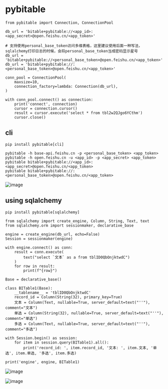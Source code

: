 # pybitable

```
from pybitable import Connection, ConnectionPool

db_url = 'bitable+pybitable://<app_id>:<app_secret>@open.feishu.cn/<app_token>'

# 支持使用personal_base_token访问多维表格，这里建议使用后面一种写法，sqlalchemy打印日志的时候，会将personal_base_token当成密码显示星号
db_url = 'bitable+pybitable://<personal_base_token>@open.feishu.cn/<app_token>'
db_url = 'bitable+pybitable://:<personal_base_token>@open.feishu.cn/<app_token>'

conn_pool = ConnectionPool(
    maxsize=10,
    connection_factory=lambda: Connection(db_url),
)

with conn_pool.connect() as connection:
    print('connect', connection)
    cursor = connection.cursor()
    result = cursor.execute('select * from tbl2w2QJgo6YCthm')
    cursor.close()
```

## cli
```
pip install pybitable[cli]

pybitable -h base-api.feishu.cn -p <personal_base_token> <app_token>
pybitable -h open.feishu.cn -u <app_id> -p <app_secret> <app_token>
pybitable bitable+pybitable://<app_id>:<app_secret>@open.feishu.cn/<app_token>
pybitable bitable+pybitable://:<personal_base_token>@open.feishu.cn/<app_token>
```
![image](https://github.com/lloydzhou/pybitable/assets/1826685/06a2aa06-6e9f-4ba8-9c9c-c738e7d891e5)


## using sqlalchemy

```
pip install pybitable[sqlalchemy]

from sqlalchemy import create_engine, Column, String, Text, text
from sqlalchemy.orm import sessionmaker, declarative_base

engine = create_engine(db_url, echo=False)
Session = sessionmaker(engine)

with engine.connect() as conn:
    result = conn.execute(
        text("select `文本` as a from tblID0QbOnjktwdC")
    )
    for row in result:
        print(f"{row}")

Base = declarative_base()

class BITable1(Base):
    __tablename__ = 'tblID0QbOnjktwdC'
    record_id = Column(String(32), primary_key=True)
    文本 = Column(Text, nullable=True, server_default=text("''"), comment="文本")
    单选 = Column(String(32), nullable=True, server_default=text("''"), comment="单选")
    多选 = Column(Text, nullable=True, server_default=text("''"), comment="多选")

with Session.begin() as session:
    for item in session.query(BITable1).all():
        print('record_id: ', item.record_id, '文本: ', item.文本, '单选', item.单选, '多选', item.多选)

print('engine', engine, BITable1)
```

![image](https://github.com/lloydzhou/pybitable/assets/1826685/c12009c4-0ea0-4a30-babb-97a6604142e7)

![image](https://github.com/lloydzhou/pybitable/assets/1826685/fa85ed0b-2474-4caf-a4ef-5185afceebce)

